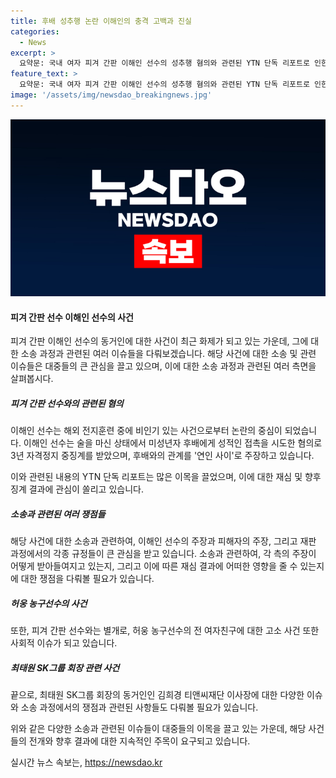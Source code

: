```yaml
---
title: 후배 성추행 논란 이해인의 충격 고백과 진실
categories:
  - News
excerpt: >
  요약문: 국내 여자 피겨 간판 이해인 선수의 성추행 혐의와 관련된 YTN 단독 리포트로 인한 특별 인터뷰 및 대한체육회 재심 상황을 다루고 있습니다. 이해인 선수는 성추행 부분을 부인하며 연인 사이였다고 주장했으며, 재심 결과에 따라 올림픽 출전 여부가 결정됩니다. 또한, 농구선수 허웅의 전 여자친구에 대한 협박 및 마약 관련 고소에 관한 심리적인 부담을 탐구합니다. 또한 이혼소송과 위자료 소송에 대한 대법원 판결 예상과 관련된 소송 내용과 상황을 다룹니다.
feature_text: >
  요약문: 국내 여자 피겨 간판 이해인 선수의 성추행 혐의와 관련된 YTN 단독 리포트로 인한 특별 인터뷰 및 대한체육회 재심 상황을 다루고 있습니다. 이해인 선수는 성추행 부분을 부인하며 연인 사이였다고 주장했으며, 재심 결과에 따라 올림픽 출전 여부가 결정됩니다. 또한, 농구선수 허웅의 전 여자친구에 대한 협박 및 마약 관련 고소에 관한 심리적인 부담을 탐구합니다. 또한 이혼소송과 위자료 소송에 대한 대법원 판결 예상과 관련된 소송 내용과 상황을 다룹니다.
image: '/assets/img/newsdao_breakingnews.jpg'
---
```


<p><img src="/assets/img/newsdao_breakingnews.jpg" alt="implanttips 속보" /></p>

<h4>피겨 간판 선수 이해인 선수의 사건</h4>

<p>피겨 간판 이해인 선수의 동거인에 대한 사건이 최근 화제가 되고 있는 가운데, 그에 대한 소송 과정과 관련된 여러 이슈들을 다뤄보겠습니다. 해당 사건에 대한 소송 및 관련 이슈들은 대중들의 큰 관심을 끌고 있으며, 이에 대한 소송 과정과 관련된 여러 측면을 살펴봅시다.</p>

<h5>피겨 간판 선수와의 관련된 혐의</h5>

<p>이해인 선수는 해외 전지훈련 중에 비인기 있는 사건으로부터 논란의 중심이 되었습니다. 이해인 선수는 술을 마신 상태에서 미성년자 후배에게 성적인 접촉을 시도한 혐의로 3년 자격정지 중징계를 받았으며, 후배와의 관계를 '연인 사이'로 주장하고 있습니다. </p>

<p>이와 관련된 내용의 YTN 단독 리포트는 많은 이목을 끌었으며, 이에 대한 재심 및 향후 징계 결과에 관심이 쏠리고 있습니다.</p>

<h5>소송과 관련된 여러 쟁점들</h5>

<p>해당 사건에 대한 소송과 관련하여, 이해인 선수의 주장과 피해자의 주장, 그리고 재판 과정에서의 각종 규정들이 큰 관심을 받고 있습니다. 소송과 관련하여, 각 측의 주장이 어떻게 받아들여지고 있는지, 그리고 이에 따른 재심 결과에 어떠한 영향을 줄 수 있는지에 대한 쟁점을 다뤄볼 필요가 있습니다.</p>

<h5>허웅 농구선수의 사건</h5>

<p>또한, 피겨 간판 선수와는 별개로, 허웅 농구선수의 전 여자친구에 대한 고소 사건 또한 사회적 이슈가 되고 있습니다. </p>

<h5>최태원 SK그룹 회장 관련 사건</h5>

<p>끝으로, 최태원 SK그룹 회장의 동거인인 김희경 티앤씨재단 이사장에 대한 다양한 이슈와 소송 과정에서의 쟁점과 관련된 사항들도 다뤄볼 필요가 있습니다.</p>

<p>위와 같은 다양한 소송과 관련된 이슈들이 대중들의 이목을 끌고 있는 가운데, 해당 사건들의 전개와 향후 결과에 대한 지속적인 주목이 요구되고 있습니다.</p>
실시간 뉴스 속보는, <a href="https://newsdao.kr" rel="dofollow">https://newsdao.kr</a>


